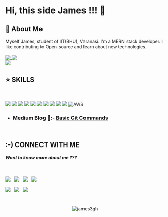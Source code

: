 # Hi, this side James !!! 👋
</div>

## 🚀 About Me 

Myself James, student of IIT(BHU), Varanasi. I'm a MERN stack developer. I like contributing to Open-source and learn about new technologies.
<br/> <br/> 
<a align="center" href="https://github.com/james3gh">
  <img align="center" src="https://github-readme-streak-stats.herokuapp.com/?user=james3gh&theme=gotham" />
</a>
<a href="https://github.com/james3gh">
  <img align="center" src="https://github-readme-stats.vercel.app/api/top-langs/?username=james3gh&layout=compact&count_private=true&theme=dark&hide=jupyter%20notebook&langs_count=10" />
</a>
<br/> 
<a href="https://github.com/james3gh">
  <img align="center" src="https://github-readme-stats.vercel.app/api?username=james3gh&count_private=true&show_icons=true&theme=dark" />
</a>
<br/> 

## ⭐ SKILLS

<br/>
  
![](https://img.shields.io/badge/C%2B%2B-00599C?style=for-the-badge&logo=c%2B%2B&logoColor=white) ![](	https://img.shields.io/badge/Python-3776AB?style=for-the-badge&logo=python&logoColor=white) ![](	https://img.shields.io/badge/HTML5-E34F26?style=for-the-badge&logo=html5&logoColor=white) ![](	https://img.shields.io/badge/CSS3-1572B6?style=for-the-badge&logo=css3&logoColor=white) ![](	https://img.shields.io/badge/JavaScript-323330?style=for-the-badge&logo=javascript&logoColor=F7DF1E) ![](https://img.shields.io/badge/Bootstrap-563D7C?style=for-the-badge&logo=bootstrap&logoColor=white) ![](	https://img.shields.io/badge/React-20232A?style=for-the-badge&logo=react&logoColor=61DAFB) ![](	https://img.shields.io/badge/Git-F05032?style=for-the-badge&logo=git&logoColor=white) ![](https://img.shields.io/badge/Visual_Studio-5C2D91?style=for-the-badge&logo=visual%20studio&logoColor=white) ![](https://img.shields.io/badge/Medium-12100E?style=for-the-badge&logo=medium&logoColor=white) ![AWS](https://img.shields.io/badge/AWS-%23FF9900.svg?style=for-the-badge&logo=amazon-aws&logoColor=white)

 * ### Medium Blog 📃:- [Basic Git Commands](https://tinyurl.com/GitBasicCommands)

<br/>

## :-) CONNECT WITH ME 
#### *Want to know more about me ???* 

<br/>

 [<img align="center" src="https://img.shields.io/badge/Facebook-1877F2?style=for-the-badge&logo=facebook&logoColor=white"/>](https://www.facebook.com/) &nbsp;   [<img align="center" src="https://img.shields.io/badge/Instagram-E4405F?style=for-the-badge&logo=instagram&logoColor=white"/>](https://www.instagram.com/) &nbsp;  [<img align="center" src="https://img.shields.io/badge/LinkedIn-0077B5?style=for-the-badge&logo=linkedin&logoColor=white"/>](https://www.linkedin.com/feed/) &nbsp;  [<img align="center" src="https://img.shields.io/badge/Quora-%23B92B27.svg?&style=for-the-badge&logo=Quora&logoColor=white"/>](https://www.quora.com/) &nbsp; 

[<img align="center" src="https://img.shields.io/badge/Codeforces-445f9d?style=for-the-badge&logo=Codeforces&logoColor=white"/>](https://codeforces.com/#) &nbsp;  [<img align="center" src="https://img.shields.io/badge/Codechef-%23B92B27.svg?&style=for-the-badge&logo=Codechef&logoColor=white"/>](https://www.codechef.com/#) &nbsp;  [<img align="center" src="https://img.shields.io/badge/Discord-7289DA?style=for-the-badge&logo=discord&logoColor=white"/>](https://discord.com/channels/@me) &nbsp; 
 
<br/>

<p align="center"> <img src="https://komarev.com/ghpvc/?username=james3gh&label=Profile%20views&color=0e75b6&style=flat" alt="james3gh" /></p>

